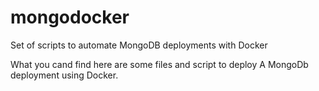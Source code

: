 # mongodocker
Set of scripts to automate MongoDB deployments with Docker 

What you cand find here are some files and script to deploy A MongoDb deployment using Docker.
